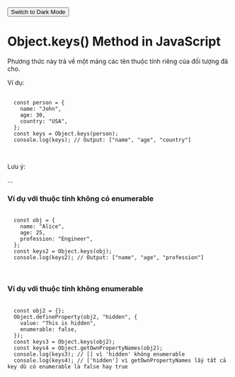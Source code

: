 <link rel="stylesheet" href="../private/styles.css" />

<body>
  <button id="theme-toggle">Switch to Dark Mode</button>
  <h1 class="title">Object.keys() Method in JavaScript</h1>
  <p>Phương thức này trả về một mảng các tên thuộc tính riêng của đối tượng đã cho.</p>
  <p>Ví dụ: </p>
  <pre>
  <code>
  const person = {
    name: "John",
    age: 30,
    country: "USA",
  };
  const keys = Object.keys(person);
  console.log(keys); // Output: ["name", "age", "country"]
  </code>
  </pre>
  <p>Lưu ý:</p>
  <p>...</p>
  <h3 class="text_h3">Ví dụ với thuộc tính không có enumerable</h3>
  <pre>
  <code>
  const obj = {
    name: "Alice",
    age: 25,
    profession: "Engineer",
  };
  const keys2 = Object.keys(obj);
  console.log(keys2); // Output: ["name", "age", "profession"]
  </code>
  </pre>
  <h3 class="text_h3">Ví dụ với thuộc tính không enumerable</h3>
  <pre>
  <code>
  const obj2 = {};
  Object.defineProperty(obj2, "hidden", {
    value: "This is hidden",
    enumerable: false,
  });
  const keys3 = Object.keys(obj2);
  const keys4 = Object.getOwnPropertyNames(obj2);
  console.log(keys3); // [] vì 'hidden' không enumerable
  console.log(keys4); // ['hidden'] vì getOwnPropertyNames lấy tất cả key dù có enumerable là false hay true
  </code>
  </pre>
</body>

<script>

// Lấy nút chuyển chế độ
const toggleButton = document.getElementById("theme-toggle");

// Kiểm tra xem người dùng đã chọn chế độ nào và áp dụng
const currentTheme = localStorage.getItem("theme") || "lightmode";
document.body.classList.add(currentTheme);

// Cập nhật trạng thái của nút và thay đổi chế độ
toggleButton.textContent = currentTheme === "lightmode" ? "Switch to Dark Mode" : "Switch to Light Mode";

// Lắng nghe sự kiện khi người dùng nhấn vào nút
toggleButton.addEventListener("click", () => {
  const newTheme = document.body.classList.contains("lightmode") ? "darkmode" : "lightmode";
  document.body.classList.replace(currentTheme, newTheme);
  localStorage.setItem("theme", newTheme); // Lưu lại lựa chọn của người dùng
  toggleButton.textContent = newTheme === "lightmode" ? "Switch to Dark Mode" : "Switch to Light Mode"; // Cập nhật lại nút
});
  </script>
